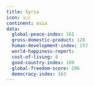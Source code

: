 ```yaml
---
title: Syria
icon: 🇸🇾
continent: asia
data:
  global-peace-index: 161
  gross-domestic-product: 128
  human-development-index: 157
  world-happiness-report:
  cost-of-living: 8
  good-country-index: 169
  global-freedom-score: 206
  democracy-index: 163
---
```

